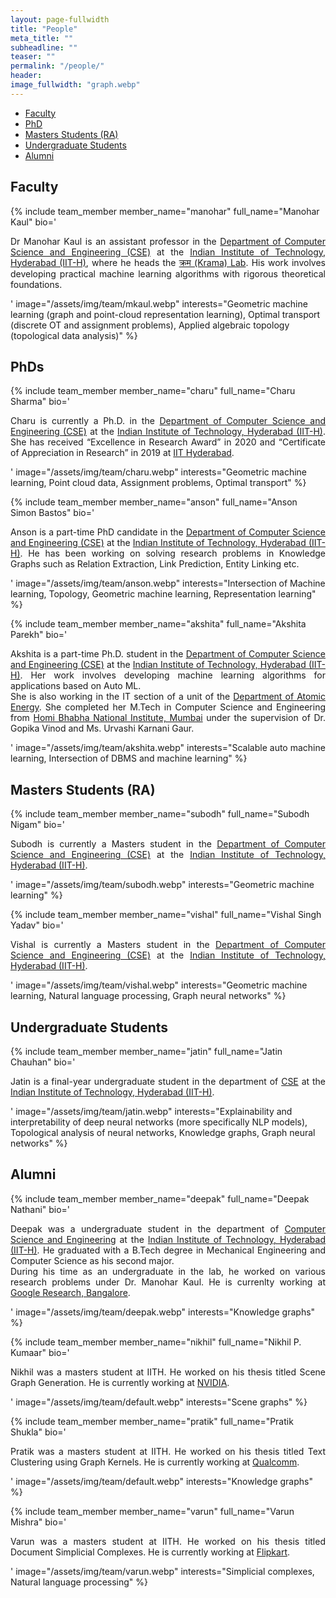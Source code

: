 ```yaml
---
layout: page-fullwidth
title: "People"
meta_title: ""
subheadline: ""
teaser: ""
permalink: "/people/"
header:
image_fullwidth: "graph.webp"
---
```


<!--
TEMPLATE FOR ADDING NEW MEMBER
COPY IN PROPER HEADING AND ADD DETAILS AS REQUIRED


{% include team_member
member_name=""
full_name=""
bio='<p align="justify">

</p>'
image="/assets/img/team/default.webp"
interests=""
%}



-->



<div data-magellan-expedition="fixed">
    <ul class="sub-nav">
        <li data-magellan-arrival="Faculty"><a href="#Faculty">Faculty</a></li>
        <li data-magellan-arrival="PhD"><a href="#PhDs">PhD</a></li>
        <li data-magellan-arrival="Masters_Students"><a href="#Masters_Students">Masters Students (RA)</a></li>
        <li data-magellan-arrival="Undergraduate_Students"><a href="#Undergraduate_Students">Undergraduate Students</a>
        </li>
        <!-- <li data-magellan-arrival="Staff"><a href="#Staff">Staff</a></li>
    <li data-magellan-arrival="Students_Interns"><a href="#Students_Interns">Students and Interns</a></li> -->
        <li data-magellan-arrival="Alumni"><a href="#Alumni">Alumni</a></li>
        <!-- <li data-magellan-arrival="Past_Members"><a href="#Past_Members">Past Members</a></li> -->
    </ul>
</div>

<h2 data-magellan-destination="Faculty">Faculty</h2><a name="Faculty"></a>

{% include team_member
member_name="manohar"
full_name="Manohar Kaul"
bio='<p align="justify">
    Dr Manohar Kaul is an assistant professor in the <a href="https://cse.iith.ac.in/" target="_blank">Department of
        Computer Science and Engineering (CSE)</a> at the <a href="https://iith.ac.in/" target="_blank">Indian Institute
        of Technology, Hyderabad (IIT-H)</a>, where he heads the <a href="/">क्रम (Krama)
        Lab</a>. His work involves developing practical machine learning algorithms with rigorous theoretical
    foundations.
</p>'
image="/assets/img/team/mkaul.webp"
interests="Geometric machine learning (graph and point-cloud representation learning), Optimal transport (discrete OT
and assignment
problems), Applied algebraic topology (topological data analysis)"
%}

<h2 data-magellan-destination="PhD">PhDs </h2><a name="PhD"></a>

{% include team_member
member_name="charu"
full_name="Charu Sharma"
bio='<p align="justify">
    Charu is currently a Ph.D. in the <a href="https://cse.iith.ac.in/" target="_blank">Department of Computer Science
        and Engineering (CSE)</a> at the <a href="https://iith.ac.in/" target="_blank">Indian Institute of Technology,
        Hyderabad (IIT-H)</a>. She has received
    “Excellence in Research Award” in 2020 and “Certificate of Appreciation in Research” in 2019 at <a
        href="https://iith.ac.in" target="_blank">IIT Hyderabad</a>.
</p>'
image="/assets/img/team/charu.webp"
interests="Geometric machine learning, Point cloud data, Assignment problems, Optimal transport"
%}


{% include team_member
member_name="anson"
full_name="Anson Simon Bastos"
bio='<p align="justify">
    Anson is a part-time PhD candidate in the <a href="https://cse.iith.ac.in/" target="_blank">Department of Computer
        Science and Engineering (CSE)</a> at the <a href="https://iith.ac.in/" target="_blank">Indian Institute of
        Technology, Hyderabad (IIT-H)</a>. He has been working on solving research problems in Knowledge Graphs such
    as Relation Extraction, Link Prediction, Entity Linking etc.
</p>'
image="/assets/img/team/anson.webp"
interests="Intersection of Machine learning, Topology, Geometric machine learning, Representation learning"
%}

{% include team_member
member_name="akshita"
full_name="Akshita Parekh"
bio='<p align="justify">
    Akshita is a part-time Ph.D. student in the <a href="https://cse.iith.ac.in/" target="_blank">Department of Computer
        Science and Engineering (CSE)</a> at the <a href="https://iith.ac.in/" target="_blank">Indian Institute of
        Technology, Hyderabad (IIT-H)</a>. Her work involves developing machine learning algorithms for applications
    based on Auto ML.
    <br>
    She is also working in the IT section of a unit of the <a href="https://dae.gov.in/" target="_blank">Department of
        Atomic Energy</a>. She completed her M.Tech in Computer Science and Engineering from <a
        href="http://www.hbni.ac.in/" target="_blank">Homi Bhabha National Institute, Mumbai</a> under the supervision
    of Dr. Gopika Vinod and Ms. Urvashi Karnani Gaur.
</p>'
image="/assets/img/team/akshita.webp"
interests="Scalable auto machine learning, Intersection of DBMS and machine learning"
%}



<h2 data-magellan-destination="Masters_Students">Masters Students (RA)</h2><a name="Masters_Students"></a>

{% include team_member
member_name="subodh"
full_name="Subodh Nigam"
bio='<p align="justify">
    Subodh is currently a Masters student in the <a href="https://cse.iith.ac.in/" target="_blank">Department of
        Computer Science and Engineering (CSE)</a> at the <a href="https://iith.ac.in/" target="_blank">Indian Institute
        of Technology, Hyderabad (IIT-H)</a>.
</p>'
image="/assets/img/team/subodh.webp"
interests="Geometric machine learning"
%}

{% include team_member
member_name="vishal"
full_name="Vishal Singh Yadav"
bio='<p align="justify">
    Vishal is currently a Masters student in the <a href="https://cse.iith.ac.in/" target="_blank">Department of
        Computer Science and Engineering (CSE)</a> at the <a href="https://iith.ac.in/" target="_blank">Indian Institute
        of Technology, Hyderabad (IIT-H)</a>.
</p>'
image="/assets/img/team/vishal.webp"
interests="Geometric machine learning, Natural language processing, Graph neural networks"
%}



<h2 data-magellan-destination="Undergraduate_Students">Undergraduate Students</h2><a name="Undergraduate_Students"></a>

{% include team_member
member_name="jatin"
full_name="Jatin Chauhan"
bio='<p align="justify">
    Jatin is a final-year undergraduate student in the department of <a href="https://cse.iith.ac.in/"
        target="_blank">CSE</a> at the <a href="https://iith.ac.in/" target="_blank">Indian Institute of Technology,
        Hyderabad (IIT-H)</a>.
</p>'
image="/assets/img/team/jatin.webp"
interests="Explainability and interpretability of deep neural networks (more specifically NLP models), Topological
analysis of neural networks,
Knowledge graphs, Graph neural networks"
%}


<h2 data-magellan-destination="Alumni">Alumni</h2><a name="Alumni"></a>

{% include team_member
member_name="deepak"
full_name="Deepak Nathani"
bio='<p align="justify">
    Deepak was a undergraduate student in the department of <a href="https://cse.iith.ac.in/" target="_blank">Computer
        Science and Engineering</a> at the <a href="https://iith.ac.in/" target="_blank">Indian Institute of Technology,
        Hyderabad (IIT-H)</a>. He graduated with a B.Tech degree in Mechanical Engineering and Computer Science as his
    second major.
    <br>
    During his time as an undergraduate in the lab, he worked on various research problems under Dr. Manohar Kaul. He
    is currenlty working at <a href="https://research.google/locations/india/" target="_blank">Google Research,
        Bangalore</a>.
</p>'
image="/assets/img/team/deepak.webp"
interests="Knowledge graphs"
%}


{% include team_member
member_name="nikhil"
full_name="Nikhil P. Kumaar"
bio='<p align="justify">
    Nikhil was a masters student at IITH. He worked on his thesis titled Scene Graph Generation. He is currently working
    at <a href="https://www.nvidia.com/en-in/" target="_blank">NVIDIA</a>.
</p>'
image="/assets/img/team/default.webp"
interests="Scene graphs"
%}


{% include team_member
member_name="pratik"
full_name="Pratik Shukla"
bio='<p align="justify">
    Pratik was a masters student at IITH. He worked on his thesis titled Text Clustering using Graph Kernels. He is
    currently working at
    <a href="https://www.qualcomm.com/" target="_blank">Qualcomm</a>.
</p>'
image="/assets/img/team/default.webp"
interests="Knowledge graphs"
%}


{% include team_member
member_name="varun"
full_name="Varun Mishra"
bio='<p align="justify">
    Varun was a masters student at IITH. He worked on his thesis titled Document Simplicial Complexes. He is currently
    working at
    <a href="https://www.flipkart.com/" target="_blank">Flipkart</a>.
</p>'
image="/assets/img/team/varun.webp"
interests="Simplicial complexes, Natural language processing"
%}